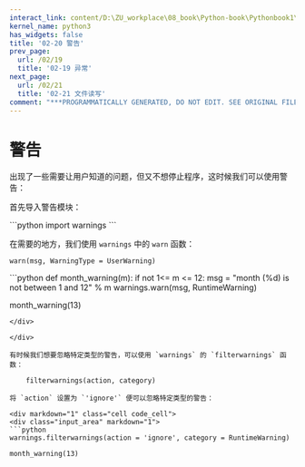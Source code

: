 ```yaml
---
interact_link: content/D:\ZU_workplace\08_book\Python-book\Pythonbook1\content\02/20.ipynb
kernel_name: python3
has_widgets: false
title: '02-20 警告'
prev_page:
  url: /02/19
  title: '02-19 异常'
next_page:
  url: /02/21
  title: '02-21 文件读写'
comment: "***PROGRAMMATICALLY GENERATED, DO NOT EDIT. SEE ORIGINAL FILES IN /content***"
---
```


# 警告

出现了一些需要让用户知道的问题，但又不想停止程序，这时候我们可以使用警告：

首先导入警告模块：

<div markdown="1" class="cell code_cell">
<div class="input_area" markdown="1">
```python
import warnings
```
</div>

</div>

在需要的地方，我们使用 `warnings` 中的 `warn` 函数：

    warn(msg, WarningType = UserWarning)

<div markdown="1" class="cell code_cell">
<div class="input_area" markdown="1">
```python
def month_warning(m):
    if not 1<= m <= 12:
        msg = "month (%d) is not between 1 and 12" % m
        warnings.warn(msg, RuntimeWarning)

month_warning(13)
```
</div>

</div>

有时候我们想要忽略特定类型的警告，可以使用 `warnings` 的 `filterwarnings` 函数：

    filterwarnings(action, category)

将 `action` 设置为 `'ignore'` 便可以忽略特定类型的警告：

<div markdown="1" class="cell code_cell">
<div class="input_area" markdown="1">
```python
warnings.filterwarnings(action = 'ignore', category = RuntimeWarning)

month_warning(13)
```
</div>

</div>
